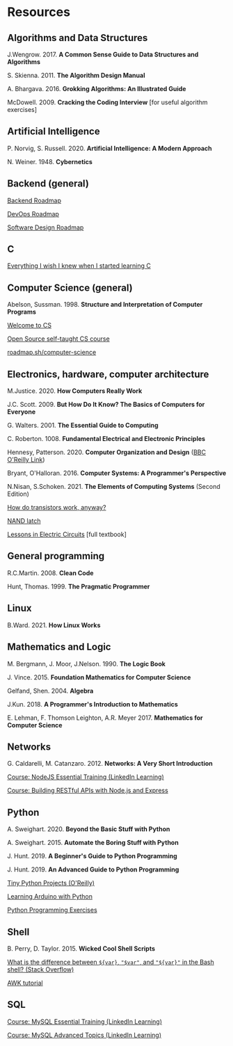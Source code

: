 # Resources

## Algorithms and Data Structures

J.Wengrow. 2017. **A Common Sense Guide to Data Structures and Algorithms**

S. Skienna. 2011. **The Algorithm Design Manual**

A. Bhargava. 2016. **Grokking Algorithms: An Illustrated Guide**

McDowell. 2009. **Cracking the Coding Interview** [for useful algorithm
exercises]

## Artificial Intelligence

P. Norvig, S. Russell. 2020. **Artificial Intelligence: A Modern Approach**

N. Weiner. 1948. **Cybernetics**

## Backend (general)

[Backend Roadmap](https://roadmap.sh/backend)

[DevOps Roadmap](https://roadmap.sh/devops)

[Software Design Roadmap](https://roadmap.sh/software-design-architecture)

## C

[Everything I wish I knew when I started learning C](https://tmewett.com/c-tips/)

## Computer Science (general)

Abelson, Sussman. 1998. **Structure and Interpretation of Computer Programs**

[Welcome to CS](https://runestone.academy/ns/books/published/welcomecs/index.html)

[Open Source self-taught CS course](https://github.com/ossu/computer-science)

[roadmap.sh/computer-science](https://roadmap.sh/computer-science)

## Electronics, hardware, computer architecture

M.Justice. 2020. **How Computers Really Work**

J.C. Scott. 2009. **But How Do It Know? The Basics of Computers for Everyone**

G. Walters. 2001. **The Essential Guide to Computing**

C. Roberton. 1008. **Fundamental Electrical and Electronic Principles**

Hennesy, Patterson. 2020. **Computer Organization and Design**
([BBC O'Reilly Link](https://learning.oreilly.com/library/view/computer-organization-and/9781483221182/))

Bryant, O'Halloran. 2016. **Computer Systems: A Programmer's Perspective**

N.Nisan, S.Schoken. 2021. **The Elements of Computing Systems** (Second Edition)

[How do transistors work, anyway?](https://lcamtuf.substack.com/p/how-do-transistors-work-anyway)

[NAND latch](http://hyperphysics.phy-astr.gsu.edu/hbase/Electronic/nandlatch.html)

[Lessons in Electric Circuits](https://www.allaboutcircuits.com/textbook/) [full
textbook]

## General programming

R.C.Martin. 2008. **Clean Code**

Hunt, Thomas. 1999. **The Pragmatic Programmer**

## Linux

B.Ward. 2021. **How Linux Works**

## Mathematics and Logic

M. Bergmann, J. Moor, J.Nelson. 1990. **The Logic Book**

J. Vince. 2015. **Foundation Mathematics for Computer Science**

Gelfand, Shen. 2004. **Algebra**

J.Kun. 2018. **A Programmer's Introduction to Mathematics**

E. Lehman, F. Thomson Leighton, A.R. Meyer 2017. **Mathematics for Computer
Science**

## Networks

G. Caldarelli, M. Catanzaro. 2012. **Networks: A Very Short Introduction**

[Course: NodeJS Essential Training (LinkedIn Learning)](https://www.linkedin.com/learning/node-js-essential-training-14888164)

[Course: Building RESTful APIs with Node.js and Express](https://www.linkedin.com/learning/building-restful-apis-with-node-js-and-express-16069959)

## Python

A. Sweighart. 2020. **Beyond the Basic Stuff with Python**

A. Sweighart. 2015. **Automate the Boring Stuff with Python**

J. Hunt. 2019. **A Beginner's Guide to Python Programming**

J. Hunt. 2019. **An Advanced Guide to Python Programming**

[Tiny Python Projects (O'Reilly)](https://learning.oreilly.com/library/view/tiny-python-projects/9781617297519/)

[Learning Arduino with Python](https://realpython.com/arduino-python/)

[Python Programming Exercises](https://github.com/zhiwehu/Python-programming-exercises/blob/master/100%2B%20Python%20challenging%20programming%20exercises.txt)

## Shell

B. Perry, D. Taylor. 2015. **Wicked Cool Shell Scripts**

[What is the difference between `${var}`, `"$var"`, and `"${var}"` in the Bash shell? (Stack Overflow)](https://stackoverflow.com/q/18135451/10484600)

[AWK tutorial](https://zetcode.com/lang/awk/)

## SQL

[Course: MySQL Essential Training (LinkedIn Learning)](https://www.linkedin.com/learning/mysql-essential-training-2)

[Course: MySQL Advanced Topics (LinkedIn Learning)](https://www.linkedin.com/learning/mysql-advanced-topics)
